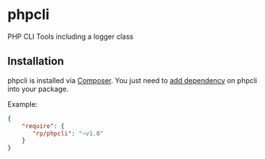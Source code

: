 phpcli
======

PHP CLI Tools including a logger class

## Installation
phpcli is installed via [Composer](https://getcomposer.org/).
You just need to [add dependency](https://getcomposer.org/doc/04-schema.md#package-links>) on phpcli into your package.

Example:
```json
{
    "require": {
       "rp/phpcli": "~v1.0"
    }
}
```
